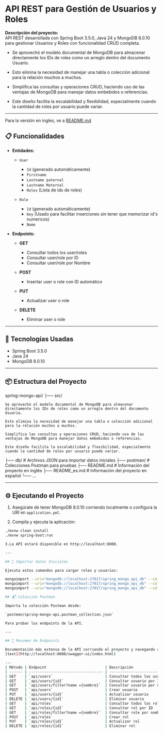 # API REST para Gestión de Usuarios y Roles

**Descripción del proyecto:**  
API REST desarrollada con Spring Boot 3.5.0, Java 24 y MongoDB 8.0.10 para gestionar Usuarios y Roles con funcionalidad CRUD completa.


- Se aprovechó el modelo documental de MongoDB para almacenar directamente los IDs de roles como un arreglo dentro del documento Usuario.

- Esto elimina la necesidad de manejar una tabla o colección adicional para la relación muchos a muchos.

- Simplifica las consultas y operaciones CRUD, haciendo uso de las ventajas de MongoDB para manejar datos embebidos o referencias.

- Este diseño facilita la escalabilidad y flexibilidad, especialmente cuando la cantidad de roles por usuario puede variar.

---

Para la versión en ingles, ve a [README.md](README.md)

## 📋 Funcionalidades

- **Entidades:**
  - `User`  
    - `Id` (generado automáticamente)  
    - `Firstname`  
    - `Lastname paternal`  
    - `Lastname Maternal`  
    - `Roles` (Lista de ids de roles)

  - `Role`  
    - `Id` (generado automáticamente)  
    - `Key` (Usado para facilitar inserciones sin tener que memorizar id's numericos)  
    - `Name`  

- **Endpoints:**
  - **GET**  
    - Consultar todos los user/roles
    - Consultar user/role por ID
    - Consultar user/role por Nombre  

  - **POST**  
    - Insertar user o role con ID automático  

  - **PUT**  
    - Actualizar user o role  

  - **DELETE**  
    - Eliminar user o role  

---

## 🚀 Tecnologías Usadas

- Spring Boot 3.5.0  
- Java 24  
- MongoDB 8.0.10  

---

## 📦 Estructura del Proyecto

spring-mongo-api/
├── src/

    Se aprovechó el modelo documental de MongoDB para almacenar directamente los IDs de roles como un arreglo dentro del documento Usuario.

    Esto elimina la necesidad de manejar una tabla o colección adicional para la relación muchos a muchos.

    Simplifica las consultas y operaciones CRUD, haciendo uso de las ventajas de MongoDB para manejar datos embebidos o referencias.

    Este diseño facilita la escalabilidad y flexibilidad, especialmente cuando la cantidad de roles por usuario puede variar.

├── db/ # Archivos JSON para importar datos iniciales
├── postman/ # Colecciones Postman para pruebas
├── README.md # Información del proyecto en inglés
├── README_es.md # Información del proyecto en español
└── ...


---

## ⚙️ Ejecutando el Proyecto

1. Asegúrate de tener MongoDB 8.0.10 corriendo localmente o configura la URI en `application.yml`.

2. Compila y ejecuta la aplicación:
```bash
./mvnw clean install
./mvnw spring-boot:run

3.La API estará disponible en http://localhost:8080.

---

## 🧪 Importar datos Iniciales

Ejecuta estos comandos para cargar roles y usuarios:

mongoimport --uri="mongodb://localhost:27017/spring_mongo_api_db" --collection=user --file=db/user.json --jsonArray
mongoimport --uri="mongodb://localhost:27017/spring_mongo_api_db" --collection=role --file=db/role.json --jsonArray
mongoimport --uri="mongodb://localhost:27017/spring_mongo_api_db" --collection=collectionSequence --file=db/collectionSequence.json --jsonArray

## 📬 Colección Postman

Importa la colección Postman desde:

`postman/spring-mongo-api.postman_collection.json`

Para probar los endpoints de la API.

---

## 📌 Resumen de Endpoints

Documentación más extensa de la API corriendo el proyecto y navegando a:  
[text](http://localhost:8080/swagger-ui/index.html)

---
| Método | Endpoint                           | Descripción                  |
| ------ | ---------------------------------- | ---------------------------- |
| GET    | `api/users`                        | Consultar todos los usuarios |
| GET    | `api/users/{id}`                   | Consultar usuario por ID     |
| GET    | `api/users/filter?name ={nombre}`  | Consultar usuario por nombre |
| POST   | `api/users`                        | Crear usuario                |
| PUT    | `api/users/{id}`                   | Actualizar usuario           |
| DELETE | `api/users/{id}`                   | Eliminar usuario             |
| GET    | `api/roles`                        | Consultar todos los roles    |
| GET    | `api/roles/{id}`                   | Consultar rol por ID         |
| GET    | `api/roles/filter?name ={nombre}`  | Consultar role por nombre    |
| POST   | `api/roles`                        | Crear rol                    |
| PUT    | `api/roles/{id}`                   | Actualizar rol               |
| DELETE | `api/roles/{id}`                   | Eliminar rol                 |


